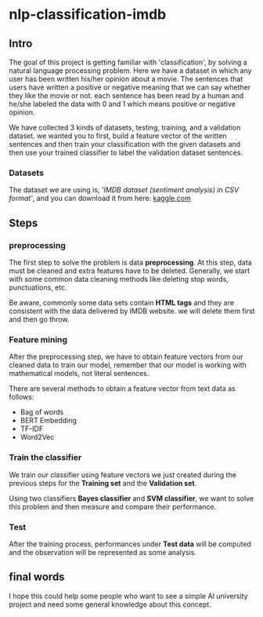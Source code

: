 # nlp-classification-imdb

## Intro
The goal of this project is getting familiar with 'classification', by solving a natural language processing problem. Here we have a dataset in which any user has been written his/her opinion about a movie. The sentences that users have written a positive or negative meaning that we can say whether they like the movie or not. each sentence has been read by a human and he/she labeled the data with 0 and 1 which means positive or negative opinion.

We have collected 3 kinds of datasets, testing, training, and a validation dataset. we wanted you to first, build a feature vector of the written sentences and then train your classification with the given datasets and then use your trained classifier to label the validation dataset sentences.

### Datasets
The dataset we are using is, *'IMDB dataset (sentiment analysis) in CSV format'*, and you can download it from here: [kaggle.com](https://kaggle.com/columbine/imdb-dataset-sentiment-analysis-in-csv-format)


## Steps
### preprocessing
The first step to solve the problem is data **preprocessing**. At this step, data must be cleaned and extra features have to be deleted. Generally, we start with some common data cleaning methods like deleting stop words, punctuations, etc.

Be aware, commonly some data sets contain **HTML tags** and they are consistent with the data delivered by IMDB website. we will delete them first and then go throw.

### Feature mining
After the preprocessing step, we have to obtain feature vectors from our cleaned data to train our model, remember that our model is working with mathematical models, not literal sentences.

There are several methods to obtain a feature vector from text data as follows:

* Bag of words
* BERT Embedding
* TF-IDF
* Word2Vec

### Train the classifier
We train our classifier using feature vectors we just created during the previous steps for the **Training set** and the **Validation set**.

Using two classifiers **Bayes classifier** and **SVM classifier**, we want to solve this problem and then measure and compare their performance.

### Test

After the training process, performances under **Test data** will be computed and the observation will be represented as some analysis.

## final words
I hope this could help some people who want to see a simple AI university project and need some general knowledge about this concept.
